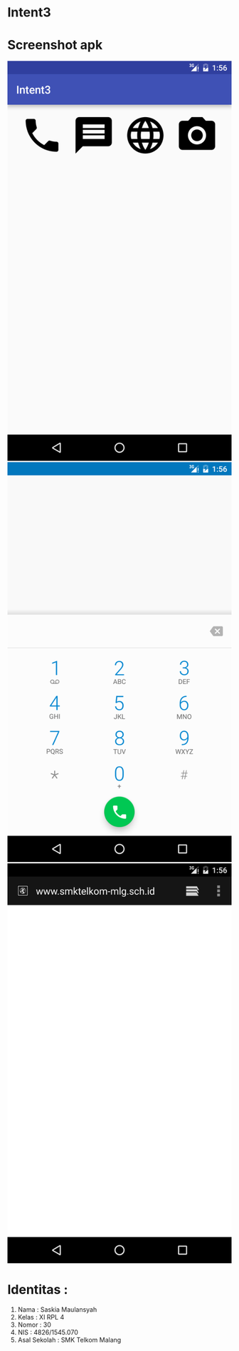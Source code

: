 # Intent3
# Screenshot apk
![screenshot 11](https://github.com/saskiamaulansyah/Intent3/blob/master/Screenshot_20161006-135611.png)
![screenshot 34](https://github.com/saskiamaulansyah/Intent3/blob/master/Screenshot_20161006-135634.png)
![screenshot 49](https://github.com/saskiamaulansyah/Intent3/blob/master/Screenshot_20161006-135649.png)

# Identitas :
<ol>
<li> Nama : Saskia Maulansyah</li>
<li> Kelas : XI RPL 4</li>
<li>Nomor : 30</li>
<li>NIS : 4826/1545.070</li>
<li>Asal Sekolah : SMK Telkom Malang</li>
</ol>
